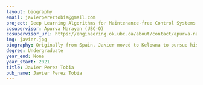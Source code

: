 ```yaml
---
layout: biography
email: javierpereztobia@gmail.com
project: Deep Learning Algorithms for Maintenance-free Control Systems
cosupervisor: Apurva Narayan (UBC-O)
cosupervisor_url: https://engineering.ok.ubc.ca/about/contact/apurva-narayan/
img: javier.jpg
biography: Originally from Spain, Javier moved to Kelowna to pursue his Bachelor's degree in Physics and Mathematics at UBC Okanagan in 2018. His previous research has focused on deep learning robustness as well as in system sequence reconstruction using continuous-time Recurrent Neural Networks. He is currently working on applying deep learning algorithms to develop maintenance-free control systems. Outside of research, he enjoys skiing, climbing and mountaineering.
degree: Undergraduate
year_end: None
year_start: 2021
title: Javier Perez Tobia
pub_name: Javier Perez Tobia
---
```

